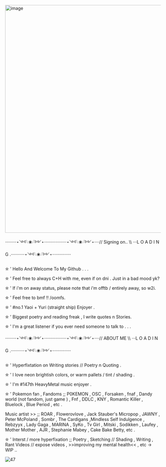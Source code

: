 <img src="blob:chrome-untrusted://media-app/273594c3-87fe-49c9-99b4-3c6d8c3abda5" alt=""/><img width="736" height="736" alt="image" src="https://github.com/user-attachments/assets/3a5a1069-889d-46d0-bcee-6b28d57df9a1" />




·········⋆༺𓆩❀𓆪༻⋆··················⋆༺𓆩❀𓆪༻⋆····// Signing on..  \\\ ···L O A D  I N G .···········⋆༺𓆩❀𓆪༻⋆···············

✮ ' Hello And Welcome To My Github . .  .

✮ ' Feel free to always C+H with me, even if on dni . Just in a bad mood yk? 

✮ ' If i'm on away status, please note that i'm offtb / entirely away, so w2i.

✮ ' Feel free to bmf !! /oomfs.

✮ ' #no.1 Yaoi + Yuri (straight ship) Enjoyer .

✮ ' Biggest poetry and reading freak , I write quotes n Stories.

✮ ' I'm a great listener if you ever need someone to talk to . . . 

·········⋆༺𓆩❀𓆪༻⋆··················⋆༺𓆩❀𓆪༻⋆····// ABOUT ME \\\ ···L O A D  I N G .···········⋆༺𓆩❀𓆪༻⋆···············

✮ '  Hyperfixtation on Writing stories // Poetry n Quoting .

✮ ' I love neon brightish colors, or warm pallets / tint / shading . 

✮ ' I'm #147th HeavyMetal music enjoyer . 

✮ ' Pokemon fan  , Fandoms ;; P0KEMON , OSC , Forsaken , fnaf , Dandy world (not fandom, just game ) , Fnf , DDLC , KNY , Romantic Killer , Bluelock , Blue Period , etc . 

Music artist  >> ;; ROAR , Flowerovlove , Jack Stauber's Micropop , JAWNY , Peter McPoland , Sombr , The Cardigans ,Mindless Self Indulgence , Rebzyyx , Lady Gaga , MARINA , SyKo , Tv Girl , Mitski , Sodikken , Laufey , Mother Mother , AJR , Stephanie Mabey , Cake Bake Betty, etc .

✮ ' Interst / more hyperfixation ;; Poetry , Sketching // Shading ,  Writing  , Rant Videos // expose videos  ,  >>improving my mental health<< , etc ->   WIP ..

<img src="https://files.catbox.moe/7q1783.png" alt="47"/>
